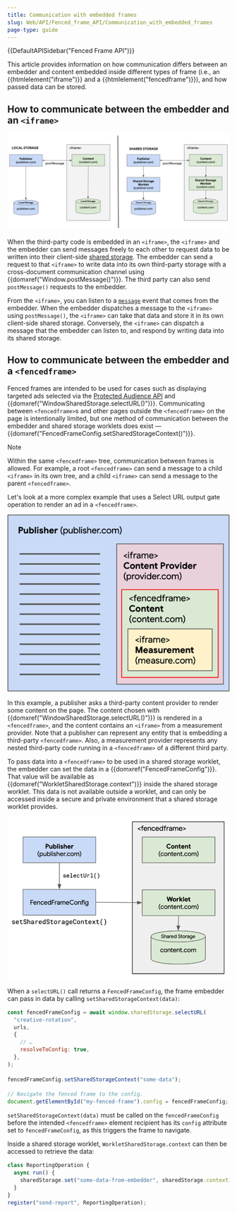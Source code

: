 ```yaml
---
title: Communication with embedded frames
slug: Web/API/Fenced_frame_API/Communication_with_embedded_frames
page-type: guide
---
```


{{DefaultAPISidebar("Fenced Frame API")}}

This article provides information on how communication differs between an embedder and content embedded inside different types of frame (i.e., an {{htmlelement("iframe")}} and a {{htmlelement("fencedframe")}}), and how passed data can be stored.

## How to communicate between the embedder and an `<iframe>`

![Diagram illustrating the difference between local storage and shared storage and communication with an iframe, as explained below](iframe-storage-communication.png)

When the third-party code is embedded in an `<iframe>`, the `<iframe>` and the embedder can send messages freely to each other to request data to be written into their client-side [shared storage](/en-US/docs/Web/API/Shared_Storage_API). The embedder can send a request to that `<iframe>` to write data into its own third-party storage with a cross-document communication channel using {{domxref("Window.postMessage()")}}. The third party can also send `postMessage()` requests to the embedder.

From the `<iframe>`, you can listen to a [`message`](/en-US/docs/Web/API/Window/message_event) event that comes from the embedder. When the embedder dispatches a message to the `<iframe>` using `postMessage()`, the `<iframe>` can take that data and store it in its own client-side shared storage. Conversely, the `<iframe>` can dispatch a message that the embedder can listen to, and respond by writing data into its shared storage.

## How to communicate between the embedder and a `<fencedframe>`

Fenced frames are intended to be used for cases such as displaying targeted ads selected via the [Protected Audience API](https://privacysandbox.google.com/private-advertising/protected-audience) and {{domxref("WindowSharedStorage.selectURL()")}}. Communicating between `<fencedframe>`s and other pages outside the `<fencedframe>` on the page is intentionally limited, but one method of communication between the embedder and shared storage worklets does exist — {{domxref("FencedFrameConfig.setSharedStorageContext()")}}.

> [!NOTE]
> Within the same `<fencedframe>` tree, communication between frames is allowed. For example, a root `<fencedframe>` can send a message to a child `<iframe>` in its own tree, and a child `<iframe>` can send a message to the parent `<fencedframe>`.

Let's look at a more complex example that uses a Select URL output gate operation to render an ad in a `<fencedframe>`.

![A complex embedding situation with an embedder that is embedding an iframe, which is embedding a fencedframe, which is embedding an iframe](multiple-embed-levels.png)

In this example, a publisher asks a third-party content provider to render some content on the page. The content chosen with {{domxref("WindowSharedStorage.selectURL()")}} is rendered in a `<fencedframe>`, and the content contains an `<iframe>` from a measurement provider. Note that a publisher can represent any entity that is embedding a third-party `<fencedframe>`. Also, a measurement provider represents any nested third-party code running in a `<fencedframe>` of a different third party.

To pass data into a `<fencedframe>` to be used in a shared storage worklet, the embedder can set the data in a {{domxref("FencedFrameConfig")}}. That value will be available as {{domxref("WorkletSharedStorage.context")}} inside the shared storage worklet. This data is not available outside a worklet, and can only be accessed inside a secure and private environment that a shared storage worklet provides.

![A publisher created a FencedFrameConfig using selectURL, which can set contextual data using setSharedStorageContext that will then be available in a shared storage worklet](share-contextual-data.png)

When a `selectURL()` call returns a `FencedFrameConfig`, the frame embedder can pass in data by calling `setSharedStorageContext(data)`:

```js
const fencedFrameConfig = await window.sharedStorage.selectURL(
  "creative-rotation",
  urls,
  {
    // …
    resolveToConfig: true,
  },
);

fencedFrameConfig.setSharedStorageContext("some-data");

// Navigate the fenced frame to the config.
document.getElementById("my-fenced-frame").config = fencedFrameConfig;
```

`setSharedStorageContext(data)` must be called on the `fencedFrameConfig` before the intended `<fencedframe>` element recipient has its `config` attribute set to `fencedFrameConfig`, as this triggers the frame to navigate.

Inside a shared storage worklet, `WorkletSharedStorage.context` can then be accessed to retrieve the data:

```js
class ReportingOperation {
  async run() {
    sharedStorage.set("some-data-from-embedder", sharedStorage.context);
  }
}
register("send-report", ReportingOperation);
```
